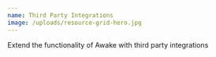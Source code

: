 ```yaml
---
name: Third Party Integrations
image: /uploads/resource-grid-hero.jpg
---
```

Extend the functionality of Awake with third party integrations
